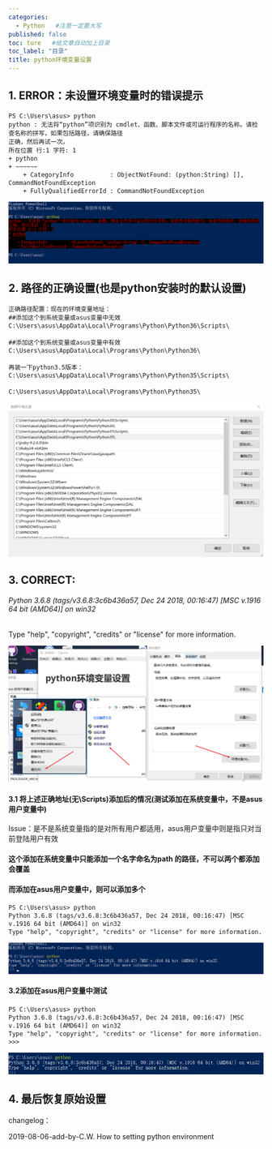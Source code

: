 ```yaml
---
categories:
  - Python   #注意一定要大写
published: false
toc: ture   #给文章自动加上目录
toc_label: "目录"
title: python环境变量设置
---
```



## 1. ERROR：未设置环境变量时的错误提示

```
PS C:\Users\asus> python
python : 无法将“python”项识别为 cmdlet、函数、脚本文件或可运行程序的名称。请检查名称的拼写，如果包括路径，请确保路径
正确，然后再试一次。
所在位置 行:1 字符: 1
+ python
+ ~~~~~~
    + CategoryInfo          : ObjectNotFound: (python:String) [], CommandNotFoundException
    + FullyQualifiedErrorId : CommandNotFoundException
```

![1565153563586](/assets/images/1565153563586.png)

## 2. 路径的正确设置(也是python安装时的默认设置)

```
正确路径配置：现在的环境变量地址：
##添加这个到系统变量或asus变量中无效
C:\Users\asus\AppData\Local\Programs\Python\Python36\Scripts\  

##添加这个到系统变量或asus变量中有效													    C:\Users\asus\AppData\Local\Programs\Python\Python36\          

​再装一下python3.5版本：
C:\Users\asus\AppData\Local\Programs\Python\Python35\Scripts\
																	C:\Users\asus\AppData\Local\Programs\Python\Python35\
```

![1565153321796](/assets/images/1565153321796.png)

## 3. CORRECT:

###### Python 3.6.8 (tags/v3.6.8:3c6b436a57, Dec 24 2018, 00:16:47) [MSC v.1916 64 bit (AMD64)] on win32
Type "help", "copyright", "credits" or "license" for more information.



![1565150656478](/assets/images/1565150656478.png)

#### 3.1 将上述正确地址(无\Scripts\)添加后的情况(测试添加在系统变量中，不是asus用户变量中)

Issue：是不是系统变量指的是对所有用户都适用，asus用户变量中则是指只对当前登陆用户有效

#### 这个添加在系统变量中只能添加一个名字命名为path 的路径，不可以两个都添加会覆盖

#### 而添加在asus用户变量中，则可以添加多个

```
PS C:\Users\asus> python
Python 3.6.8 (tags/v3.6.8:3c6b436a57, Dec 24 2018, 00:16:47) [MSC v.1916 64 bit (AMD64)] on win32
Type "help", "copyright", "credits" or "license" for more information.
```

![1565153858993](/assets/images/1565153858993.png)

#### 3.2添加在asus用户变量中测试

```
PS C:\Users\asus> python
Python 3.6.8 (tags/v3.6.8:3c6b436a57, Dec 24 2018, 00:16:47) [MSC v.1916 64 bit (AMD64)] on win32
Type "help", "copyright", "credits" or "license" for more information.
>>>
```

![1565154821330](/assets/images/1565154821330.png)

## 4. 最后恢复原始设置

changelog：

2019-08-06-add-by-C.W.  How to setting python environment
